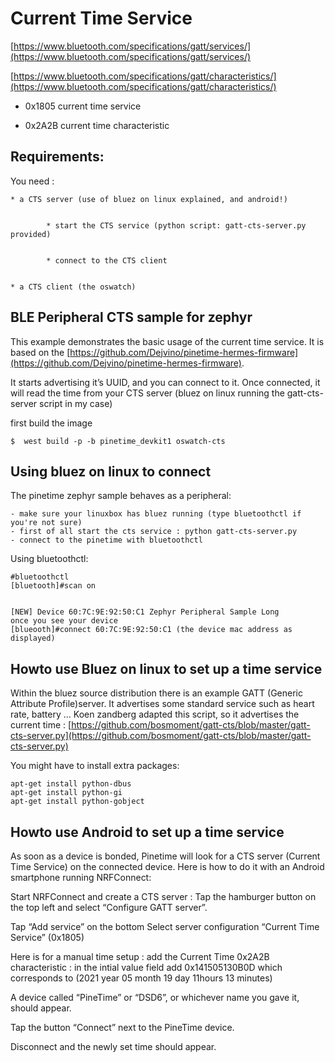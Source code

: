 # Current Time Service

[https://www.bluetooth.com/specifications/gatt/services/](https://www.bluetooth.com/specifications/gatt/services/)

[https://www.bluetooth.com/specifications/gatt/characteristics/](https://www.bluetooth.com/specifications/gatt/characteristics/)


* 0x1805 current time service


* 0x2A2B current time characteristic

## Requirements:

You need :

    
    * a CTS server (use of bluez on linux explained, and android!)


            * start the CTS service (python script: gatt-cts-server.py provided)


            * connect to the CTS client


    * a CTS client (the oswatch)

## BLE Peripheral CTS sample for zephyr

This example demonstrates the basic usage of the current time service.
It is based on the [https://github.com/Dejvino/pinetime-hermes-firmware](https://github.com/Dejvino/pinetime-hermes-firmware).

It starts advertising it’s UUID, and you can connect to it.
Once connected, it will read the time from your CTS server
(bluez on linux running the gatt-cts-server script in my case)

first build the image

```
$  west build -p -b pinetime_devkit1 oswatch-cts
```

## Using bluez on linux to connect

The pinetime zephyr sample behaves as a peripheral:

```
- make sure your linuxbox has bluez running (type bluetoothctl if you're not sure)
- first of all start the cts service : python gatt-cts-server.py
- connect to the pinetime with bluetoothctl
```

Using bluetoothctl:

```
#bluetoothctl
[bluetooth]#scan on


[NEW] Device 60:7C:9E:92:50:C1 Zephyr Peripheral Sample Long
once you see your device
[blueooth]#connect 60:7C:9E:92:50:C1 (the device mac address as displayed)
```

## Howto use Bluez on linux to set up a time service

Within the bluez source distribution there is an example GATT (Generic Attribute Profile)server. It advertises some standard service such as heart rate, battery …
Koen zandberg adapted this script, so it advertises the current time :
[https://github.com/bosmoment/gatt-cts/blob/master/gatt-cts-server.py](https://github.com/bosmoment/gatt-cts/blob/master/gatt-cts-server.py)

You might have to install extra packages:

```
apt-get install python-dbus
apt-get install python-gi
apt-get install python-gobject
```

## Howto use Android to set up a time service

As soon as a device is bonded, Pinetime will look for a CTS server (Current Time Service) on the connected device.
Here is how to do it with an Android smartphone running NRFConnect:

Start NRFConnect and create a CTS server : Tap the hamburger button on the top left and select “Configure GATT server”.

Tap “Add service” on the bottom Select server configuration “Current Time Service”  (0x1805)

Here is for a manual time setup : add the Current Time 0x2A2B characteristic :
in the intial value field add 0x141505130B0D which corresponds to (2021 year 05 month 19 day 11hours 13 minutes)

A device called “PineTime” or “DSD6”, or whichever name you gave it,  should appear.

Tap the button “Connect” next to the PineTime device.

Disconnect and the newly set time should appear.

